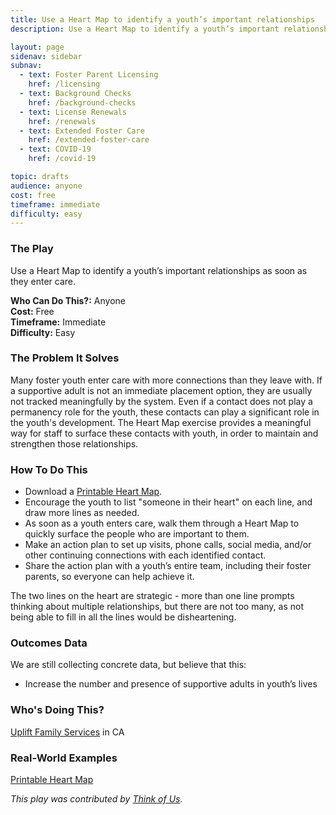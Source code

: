 ```yaml
---
title: Use a Heart Map to identify a youth’s important relationships
description: Use a Heart Map to identify a youth’s important relationships as soon as they enter care.

layout: page
sidenav: sidebar
subnav:
  - text: Foster Parent Licensing
    href: /licensing
  - text: Background Checks
    href: /background-checks
  - text: License Renewals
    href: /renewals
  - text: Extended Foster Care
    href: /extended-foster-care
  - text: COVID-19
    href: /covid-19

topic: drafts
audience: anyone
cost: free
timeframe: immediate
difficulty: easy
---
```



### The Play

Use a Heart Map to identify a youth’s important relationships as soon as they enter care.

**Who Can Do This?:**
Anyone<br />
**Cost:**
Free<br />
**Timeframe:**
Immediate<br />
**Difficulty:**
Easy<br />

### The Problem It Solves

Many foster youth enter care with more connections than they leave with. If a supportive adult is not an immediate placement option, they are usually not tracked meaningfully by the system. Even if a contact does not play a permanency role for the youth, these contacts can play a significant role in the youth's development.  The Heart Map exercise provides a meaningful way for staff to surface these contacts with youth, in order to maintain and strengthen those relationships. 

### How To Do This

* Download a [Printable Heart Map](/assets/heartmap.pdf).
* Encourage the youth to list "someone in their heart" on each line, and draw more lines as needed.
* As soon as a youth enters care, walk them through a Heart Map to quickly surface the people who are important to them.
* Make an action plan to set up visits, phone calls, social media, and/or other continuing connections with each identified contact.
* Share the action plan with a youth’s entire team, including their foster parents, so everyone can help achieve it.

The two lines on the heart are strategic - more than one line prompts thinking about multiple relationships, but there are not too many, as not being able to fill in all the lines would be disheartening.

### Outcomes Data

We are still collecting concrete data, but believe that this:
* Increase the number and presence of  supportive adults in youth’s lives

### Who's Doing This?

[Uplift Family Services](https://upliftfs.org/) in CA

### Real-World Examples

[Printable Heart Map](/assets/heartmap.pdf)

*This play was contributed by [Think of Us](https://thinkof-us.org).*
